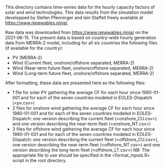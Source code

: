This directory contains time-series data for the hourly capacity factors of solar and wind technologies. This data results from the simulation model developped by Stefan Pfenninger and Iain Staffell freely available at https://www.renewables.ninja/.

Raw data was downloaded from https://www.renewables.ninja/ on the 2021-06-15. The present data is based on country-wide hourly generation data from MERRA-2 model, including for all six countries the following files (if available for the country):
- PV (MERRA-2)
- Wind (Current fleet, onshore/offshore separated, MERRA-2)
- Wind (Near-term future fleet, onshore/offshore separated, MERRA-2)
- Wind (Long-term future fleet, onshore/offshore separated, MERRA-2)

After formatting, these data are presented here as the following files:
- 1 file for solar PV gathering the average CF for each hour since 1980-01-001 and for each of the seven countries modeled in EOLES-Dispatch (<pv.csv>)
- 2 files for onshore wind gathering the average CF for each hour since 1980-01-001 and for each of the seven countries modeled in EOLES-Dispatch: one version describing the current fleet (<onshore_CU.csv>) and one version describing the near-term fleet (<onshore_NT.csv>)
- 3 files for offshore wind gathering the average CF for each hour since 1980-01-001 and for each of the seven countries modeled in EOLES-Dispatch: one version describing the current fleet (<offshore_CU.csv>), one version describing the near-term fleet (<offshore_NT.csv>) and one version describing the long-term fleet (<offshore_LT.csv>)
NB: The appropriate file to use should be specified in the <format_inputs.R> script in the root directory.
